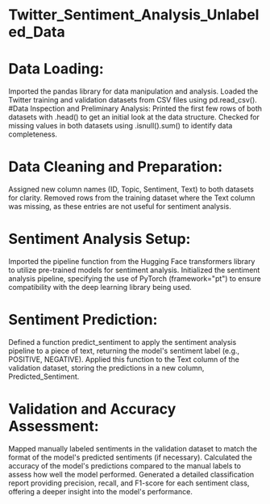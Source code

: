 # Twitter_Sentiment_Analysis_Unlabeled_Data

# Data Loading:
Imported the pandas library for data manipulation and analysis.
Loaded the Twitter training and validation datasets from CSV files using pd.read_csv().
#Data Inspection and Preliminary Analysis:
Printed the first few rows of both datasets with .head() to get an initial look at the data structure.
Checked for missing values in both datasets using .isnull().sum() to identify data completeness.
# Data Cleaning and Preparation:
Assigned new column names (ID, Topic, Sentiment, Text) to both datasets for clarity.
Removed rows from the training dataset where the Text column was missing, as these entries are not useful for sentiment analysis.
# Sentiment Analysis Setup:
Imported the pipeline function from the Hugging Face transformers library to utilize pre-trained models for sentiment analysis.
Initialized the sentiment analysis pipeline, specifying the use of PyTorch (framework="pt") to ensure compatibility with the deep learning library being used.
# Sentiment Prediction:
Defined a function predict_sentiment to apply the sentiment analysis pipeline to a piece of text, returning the model's sentiment label (e.g., POSITIVE, NEGATIVE).
Applied this function to the Text column of the validation dataset, storing the predictions in a new column, Predicted_Sentiment.
# Validation and Accuracy Assessment:
Mapped manually labeled sentiments in the validation dataset to match the format of the model's predicted sentiments (if necessary).
Calculated the accuracy of the model's predictions compared to the manual labels to assess how well the model performed.
Generated a detailed classification report providing precision, recall, and F1-score for each sentiment class, offering a deeper insight into the model's performance.
